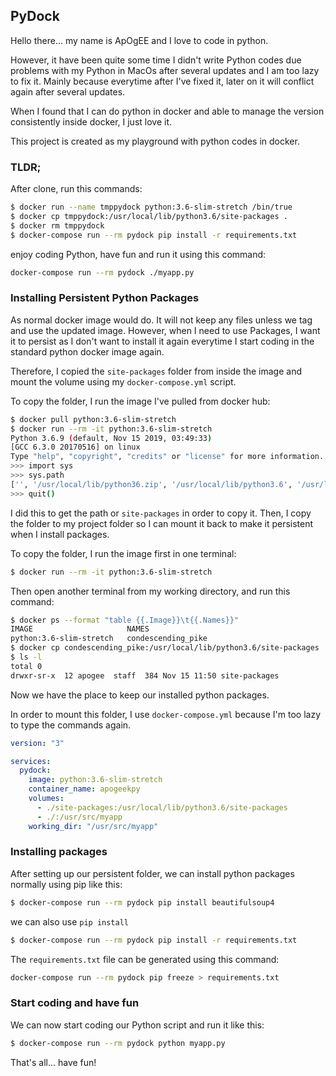 PyDock
---

Hello there... my name is ApOgEE and I love to code in python.

However, it have been quite some time I didn't write Python codes due problems with my Python in MacOs after several updates and I am too lazy to fix it. Mainly because everytime after I've fixed it, later on it will conflict again after several updates.

When I found that I can do python in docker and able to manage the version consistently inside docker, I just love it.

This project is created as my playground with python codes in docker.

### TLDR;
After clone, run this commands:
```bash
$ docker run --name tmppydock python:3.6-slim-stretch /bin/true
$ docker cp tmppydock:/usr/local/lib/python3.6/site-packages .
$ docker rm tmppydock
$ docker-compose run --rm pydock pip install -r requirements.txt
```

enjoy coding Python, have fun and run it using this command:
```bash
docker-compose run --rm pydock ./myapp.py
```

### Installing Persistent Python Packages

As normal docker image would do. It will not keep any files unless we tag and use the updated image. However, when I need to use Packages, I want it to persist as I don't want to install it again everytime I start coding in the standard python docker image again.

Therefore, I copied the `site-packages` folder from inside the image and mount the volume using my `docker-compose.yml` script.

To copy the folder, I run the image I've pulled from docker hub:
```bash
$ docker pull python:3.6-slim-stretch
$ docker run --rm -it python:3.6-slim-stretch
Python 3.6.9 (default, Nov 15 2019, 03:49:33)
[GCC 6.3.0 20170516] on linux
Type "help", "copyright", "credits" or "license" for more information.
>>> import sys
>>> sys.path
['', '/usr/local/lib/python36.zip', '/usr/local/lib/python3.6', '/usr/local/lib/python3.6/lib-dynload', '/usr/local/lib/python3.6/site-packages']
>>> quit()
```

I did this to get the path or `site-packages` in order to copy it. Then, I copy the folder to my project folder so I can mount it back to make it persistent when I install packages.

To copy the folder, I run the image first in one terminal:
```bash
$ docker run --rm -it python:3.6-slim-stretch
```

Then open another terminal from my working directory, and run this command:

```bash
$ docker ps --format "table {{.Image}}\t{{.Names}}"
IMAGE                     NAMES
python:3.6-slim-stretch   condescending_pike
$ docker cp condescending_pike:/usr/local/lib/python3.6/site-packages .
$ ls -l
total 0
drwxr-sr-x  12 apogee  staff  384 Nov 15 11:50 site-packages
```

Now we have the place to keep our installed python packages.

In order to mount this folder, I use `docker-compose.yml` because I'm too lazy to type the commands again.

```yaml
version: "3"

services:
  pydock:
    image: python:3.6-slim-stretch
    container_name: apogeekpy
    volumes:
      - ./site-packages:/usr/local/lib/python3.6/site-packages
      - ./:/usr/src/myapp
    working_dir: "/usr/src/myapp"

```

### Installing packages

After setting up our persistent folder, we can install python packages normally using pip like this:

```bash
$ docker-compose run --rm pydock pip install beautifulsoup4
```

we can also use `pip install`

```bash
$ docker-compose run --rm pydock pip install -r requirements.txt
```

The `requirements.txt` file can be generated using this command:
```bash
docker-compose run --rm pydock pip freeze > requirements.txt
```

### Start coding and have fun

We can now start coding our Python script and run it like this:

```bash
$ docker-compose run --rm pydock python myapp.py
```

That's all... have fun!
